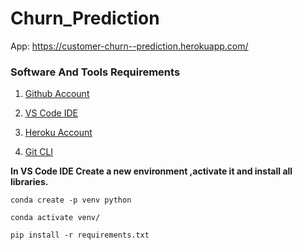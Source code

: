 # Churn_Prediction

App: https://customer-churn--prediction.herokuapp.com/

### Software And Tools Requirements

1. [Github Account](https://github.com)

2. [VS Code IDE](https://code.visualstudio.com/)

3. [Heroku Account](https://heroku.com)

4. [Git CLI](https://git-scm.com/downloads)

**In VS Code IDE Create a new environment ,activate it and install all libraries.**

```
conda create -p venv python 

conda activate venv/ 

pip install -r requirements.txt

```